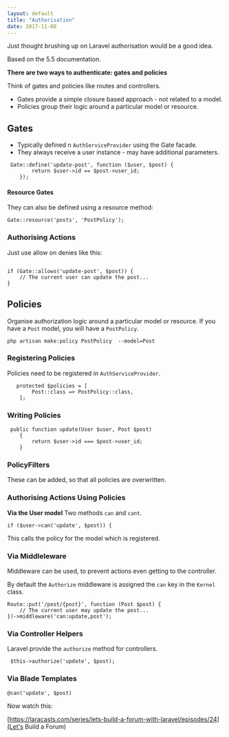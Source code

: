 ```yaml
---
layout: default
title: "Authorisation"
date: 2017-11-08
---
```


Just thought brushing up on Laravel authorisation would be a good idea.

Based on the 5.5 documentation.

**There are two ways to authenticate: gates and policies**

Think of gates and policies like routes and controllers.

* Gates provide a simple closure based approach - not related to a model.
* Policies group their logic around a particular model or resource.


## Gates

* Typically defined n ```AuthServiceProvider``` using the Gate facade.
* They always receive a user instance - may have additional parameters.

```
 Gate::define('update-post', function ($user, $post) {
        return $user->id == $post->user_id;
    });

```
#### Resource Gates

They can also be defined using a resource method:

```
Gate::resource('posts', 'PostPolicy');
```

### Authorising Actions

Just use allow on denies like this:

```

if (Gate::allows('update-post', $post)) {
    // The current user can update the post...
}

```

## Policies

Organise authorization logic around a particular model or resource.
If you have a ```Post``` model, you will have a ```PostPolicy```.

```
php artisan make:policy PostPolicy  --model=Post
```


### Registering Policies

Policies need to be registered in ```AuthServiceProvider```.

```
   protected $policies = [
        Post::class => PostPolicy::class,
    ];
```

### Writing Policies

```
 public function update(User $user, Post $post)
    {
        return $user->id === $post->user_id;
    }
```

### PolicyFilters

These can be added, so that all policies are overwritten.

### Authorising Actions Using Policies

**Via the User model**
Two methods ```can``` and ```cant```.

```
if ($user->can('update', $post)) {
```

This calls the policy for the model which is registered. 

### Via Middleleware

Middleware can be used, to prevent actions even getting to the controller.

By default the ```Authorize``` middleware is assigned the ```can``` key in the ```Kernel``` class.

```
Route::put('/post/{post}', function (Post $post) {
    // The current user may update the post...
})->middleware('can:update,post');

```

### Via Controller Helpers

Laravel provide the ```authorize``` method for controllers.

```
 $this->authorize('update', $post);
```
 
### Via Blade Templates


```
@can('update', $post)
```






Now watch this:

[https://laracasts.com/series/lets-build-a-forum-with-laravel/episodes/24](Let's Build a Forum)

